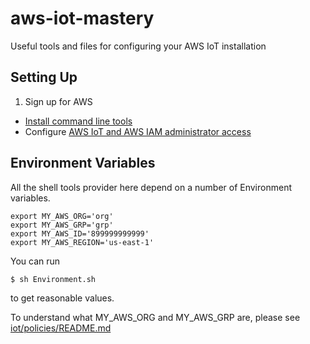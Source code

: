 # aws-iot-mastery

Useful tools and files for configuring your AWS IoT installation

## Setting Up

1. Sign up for AWS
*  [Install command line tools](http://docs.aws.amazon.com/cli/latest/userguide/installing.html)
*  Configure [AWS IoT and AWS IAM administrator access](https://iotdb.org/social/imadeit/post/132948890316/using-aws-iam-with-aws-iot)

## Environment Variables

All the shell tools provider here depend on a number of Environment variables.

    export MY_AWS_ORG='org'
    export MY_AWS_GRP='grp'
    export MY_AWS_ID='899999999999'
    export MY_AWS_REGION='us-east-1'

You can run

    $ sh Environment.sh 

to get reasonable values. 

To understand what MY_AWS_ORG and MY_AWS_GRP are, please see 
[iot/policies/README.md](iot/policies/README.md)
